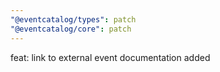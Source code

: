 ```yaml
---
"@eventcatalog/types": patch
"@eventcatalog/core": patch
---
```


feat: link to external event documentation added

